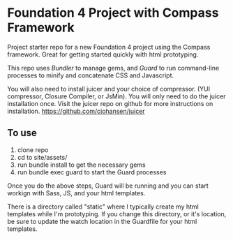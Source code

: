 Foundation 4 Project with Compass Framework
===================

Project starter repo for a new Foundation 4 project using the Compass framework. Great for getting started quickly with html prototyping.

This repo uses *Bundler* to manage gems, and *Guard* to run command-line processes to minify and concatenate CSS and Javascript. 

You will also need to install juicer and your choice of compressor. (YUI compressor, Closure Compiler, or JsMin). You will only need to do the juicer installation once. Visit the juicer repo on github for more instructions on installation. https://github.com/cjohansen/juicer

To use
-------------------
1. clone repo
2. cd to site/assets/
3. run bundle install to get the necessary gems
4. run bundle exec guard to start the Guard processes

Once you do the above steps, Guard will be running and you can start workign with Sass, JS, and your html templates.

There is a directory called "static" where I typically create my html templates while I'm prototyping. If you change this directory, or it's location, be sure to update the watch location in the Guardfile for your html templates.